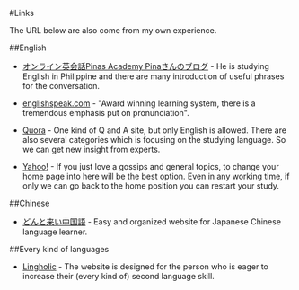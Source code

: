 #Links

The URL below are also come from my own experience.

##English 

- [オンライン英会話Pinas Academy Pinaさんのブログ](http://pinasan.com/english/today_study/13513) - He is studying English in Philippine and there are many introduction of useful phrases for the conversation. 


- [englishspeak.com](http://www.englishspeak.com/) - "Award winning learning system, there is a tremendous emphasis put on pronunciation".


- [Quora](https://www.quora.com/) - One kind of Q and A site, but only English is allowed. There are also several categories which is focusing on the studying language. So we can get new insight from experts.

- [Yahoo!](www.yahoo.com) - If you just love a gossips and general topics, to change your home page into here will be the best option. Even in any working time, if only we can go back to the home position you can restart your study.

##Chinese

- [どんと来い中国語](http://dokochina.com/) - Easy and organized website for Japanese Chinese language learner. 

##Every kind of languages

- [Lingholic](http://www.lingholic.com/) - The website is designed for the person who is eager to increase their (every kind of) second language skill. 


